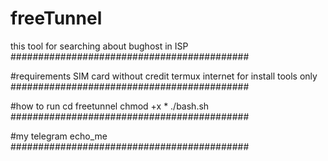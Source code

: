 # freeTunnel
this tool for searching about bughost in ISP
###########################################

#requirements
SIM card without credit
termux 
internet for install tools only 
###########################################

#how to run
cd freetunnel
chmod +x *
./bash.sh
###########################################

#my telegram
echo_me
###########################################
